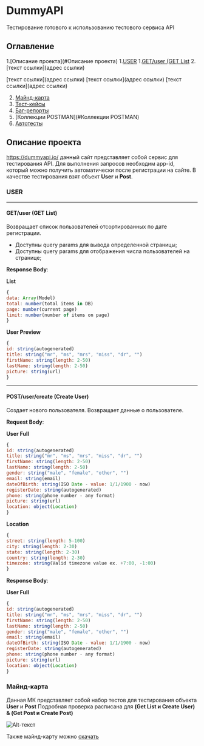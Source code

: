 # DummyAPI

Тестирование готового к использованию тестового сервиса API

## Оглавление

1.[Описание проекта](#Описание проекта)
    1.[USER](#USER)
     1.[GET/user (GET List](#GET-user-GET-List)
     2.[текст ссылки](адрес ссылки)
 
 [текст ссылки](адрес ссылки)
    [текст ссылки](адрес ссылки)
    [текст ссылки](адрес ссылки)
    
 2. [Майнд-карта](#Майнд-карта)
 3. [Тест-кейсы](#Тест-кейсы)
 4. [Баг-репорты](#Баг-репорты)
 5. [Коллекции POSTMAN](#Коллекции POSTMAN)
 6. [Автотесты](#Автотесты)
    

## Описание проекта 
https://dummyapi.io/ данный сайт представляет собой сервис для тестирования API. Для выполнения запросов необходим app-id, который можно получить автоматически после регистрации на сайте. В качестве тестирования взят объект **User** и **Post**. 

### USER 
_____
#### GET/user (GET List)
Возвращает список пользователей отсортированных по дате регистрации.
- Доступны query params для вывода определенной страницы;
- Доступны query params для отображения числа пользователей на странице;

**Response Body**:

**List**
```javascript
{
data: Array(Model)
total: number(total items in DB)
page: number(current page)
limit: number(number of items on page)
}
```

**User Preview**
```javascript
{
id: string(autogenerated)
title: string("mr", "ms", "mrs", "miss", "dr", "")
firstName: string(length: 2-50)
lastName: string(length: 2-50)
picture: string(url)
}
```
_____
#### POST/user/create (Create User)
Создает нового пользователя. Возвращает данные о пользователе.

**Request Body**:

**User Full**
```javascript
{
id: string(autogenerated)
title: string("mr", "ms", "mrs", "miss", "dr", "")
firstName: string(length: 2-50)
lastName: string(length: 2-50)
gender: string("male", "female", "other", "")
email: string(email)
dateOfBirth: string(ISO Date - value: 1/1/1900 - now)
registerDate: string(autogenerated)
phone: string(phone number - any format)
picture: string(url)
location: object(Location)
}
```

**Location**

```javascript
{
street: string(length: 5-100)
city: string(length: 2-30)
state: string(length: 2-30)
country: string(length: 2-30)
timezone: string(Valid timezone value ex. +7:00, -1:00)
}
```
**Response Body**:

**User Full**
```javascript
{
id: string(autogenerated)
title: string("mr", "ms", "mrs", "miss", "dr", "")
firstName: string(length: 2-50)
lastName: string(length: 2-50)
gender: string("male", "female", "other", "")
email: string(email)
dateOfBirth: string(ISO Date - value: 1/1/1900 - now)
registerDate: string(autogenerated)
phone: string(phone number - any format)
picture: string(url)
location: object(Location)
}
```
### Майнд-карта

Данная МК представляет собой набор тестов для тестирования объекта **User** и **Post**
Подробная проверка расписана для **(Get List и Create User) & (Get Post и Create Post)** 

![Alt-текст](https://i.imgur.com/KjRbUVN.png "МK")

Также майнд-карту можно [скачать]()
 










